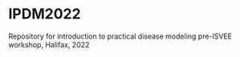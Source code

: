 # IPDM2022
Repository for introduction to practical disease modeling pre-ISVEE workshop, Halifax, 2022
